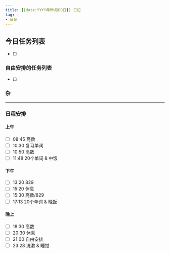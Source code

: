 ```yaml
---
title: {{date:YYYY年MM月DD日}} 日记
tag:
- 日记
---
```

## 今日任务列表
- [ ] 

### 自由安排的任务列表
- [ ] 

### 杂


---
### 日程安排
#### 上午
- [ ] 08:45 高数 
- [ ] 10:30 复习单词
- [ ] 10:50 高数
- [ ] 11:48 20个单词 & 中饭
#### 下午
- [ ] 13:20 829
- [ ] 15:20 休息
- [ ] 15:30 高数/829
- [ ] 17:13 20个单词 & 晚饭
#### 晚上
- [ ] 18:30 高数
- [ ] 20:30 休息
- [ ] 21:00 自由安排
- [ ] 23:28 洗漱 & 睡觉
